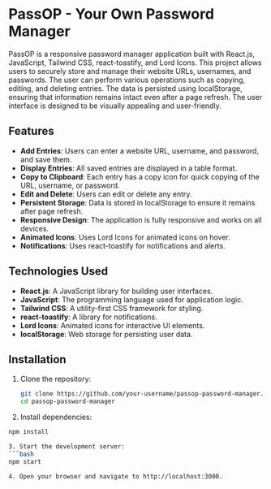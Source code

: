 # PassOP - Your Own Password Manager

PassOP is a responsive password manager application built with React.js, JavaScript, Tailwind CSS, react-toastify, and Lord Icons. This project allows users to securely store and manage their website URLs, usernames, and passwords. The user can perform various operations such as copying, editing, and deleting entries. The data is persisted using localStorage, ensuring that information remains intact even after a page refresh. The user interface is designed to be visually appealing and user-friendly.

## Features

- **Add Entries**: Users can enter a website URL, username, and password, and save them.
- **Display Entries**: All saved entries are displayed in a table format.
- **Copy to Clipboard**: Each entry has a copy icon for quick copying of the URL, username, or password.
- **Edit and Delete**: Users can edit or delete any entry.
- **Persistent Storage**: Data is stored in localStorage to ensure it remains after page refresh.
- **Responsive Design**: The application is fully responsive and works on all devices.
- **Animated Icons**: Uses Lord Icons for animated icons on hover.
- **Notifications**: Uses react-toastify for notifications and alerts.

## Technologies Used

- **React.js**: A JavaScript library for building user interfaces.
- **JavaScript**: The programming language used for application logic.
- **Tailwind CSS**: A utility-first CSS framework for styling.
- **react-toastify**: A library for notifications.
- **Lord Icons**: Animated icons for interactive UI elements.
- **localStorage**: Web storage for persisting user data.

## Installation

1. Clone the repository:
   ```bash
   git clone https://github.com/your-username/passop-password-manager.git
   cd passop-password-manager
2. Install dependencies:
  ```bash
  npm install

3. Start the development server:
  ```bash
  npm start

4. Open your browser and navigate to http://localhost:3000.
